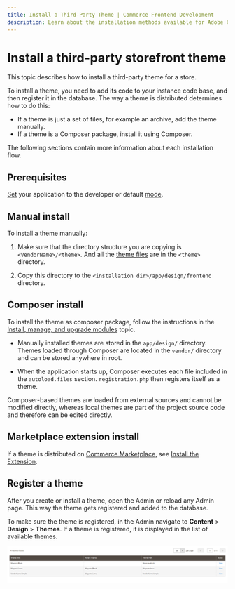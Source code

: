 ```yaml
---
title: Install a Third-Party Theme | Commerce Frontend Development
description: Learn about the installation methods available for Adobe Commerce and Magento Open Source themes.
---
```


# Install a third-party storefront theme

This topic describes how to install a third-party theme for a store.

To install a theme, you need to add its code to your instance code base, and then register it in the database. The way a theme is distributed determines how to do this:

-  If a theme is just a set of files, for example an archive, add the theme manually.
-  If a theme is a Composer package, install it using Composer.

The following sections contain more information about each installation flow.

## Prerequisites

[Set](https://experienceleague.adobe.com/docs/commerce-operations/configuration-guide/cli/set-mode.html) your application to the developer or default [mode](https://experienceleague.adobe.com/docs/commerce-operations/configuration-guide/setup/application-modes.html).

## Manual install

To install a theme manually:

1. Make sure that the directory structure you are copying is `<VendorName>/<theme>`. And all the [theme files](structure.md) are in the `<theme>` directory.

1. Copy this directory to the `<installation dir>/app/design/frontend` directory.

## Composer install

To install the theme as composer package, follow the instructions in the [Install, manage, and upgrade modules](https://devdocs.magento.com/cloud/howtos/install-components.html) topic.

-  Manually installed themes are stored in the `app/design/` directory. Themes loaded through Composer are located in the `vendor/` directory and can be stored anywhere in root.

-  When the application starts up, Composer executes each file included in the `autoload.files` section. `registration.php` then registers itself as a theme.

<InlineAlert variant="info" slots="text"/>

Composer-based themes are loaded from external sources and cannot be modified directly, whereas local themes are part of the project source code and therefore can be edited directly.

## Marketplace extension install

If a theme is distributed on [Commerce Marketplace](https://marketplace.magento.com/), see [Install the Extension](https://devdocs.magento.com/extensions/install/).

## Register a theme

After you create or install a theme, open the Admin or reload any Admin page. This way the theme gets registered and added to the database.

To make sure the theme is registered, in the Admin navigate to **Content** > **Design** > **Themes**. If a theme is registered, it is displayed in the list of available themes.

![The registered theme in Admin](../../_images/frontend/theme.png)
